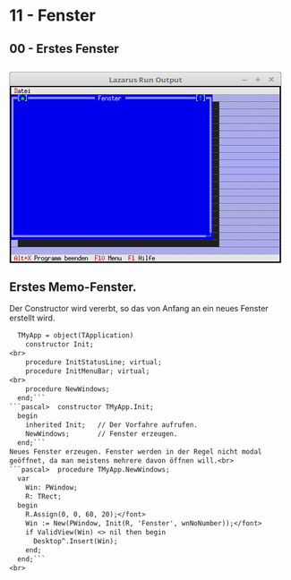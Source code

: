 # 11 - Fenster
## 00 - Erstes Fenster
<img src="image.png" alt="Selfhtml"><br><br>
Erstes Memo-Fenster.<br>
---
Der Constructor wird vererbt, so das von Anfang an ein neues Fenster erstellt wird.<br>
```pascal>type
  TMyApp = object(TApplication)
    constructor Init;
<br>
    procedure InitStatusLine; virtual;
    procedure InitMenuBar; virtual;
<br>
    procedure NewWindows;
  end;```
```pascal>  constructor TMyApp.Init;
  begin
    inherited Init;   // Der Vorfahre aufrufen.
    NewWindows;       // Fenster erzeugen.
  end;```
Neues Fenster erzeugen. Fenster werden in der Regel nicht modal geöffnet, da man meistens mehrere davon öffnen will.<br>
```pascal>  procedure TMyApp.NewWindows;
  var
    Win: PWindow;
    R: TRect;
  begin
    R.Assign(0, 0, 60, 20);</font>
    Win := New(PWindow, Init(R, 'Fenster', wnNoNumber));</font>
    if ValidView(Win) <> nil then begin
      Desktop^.Insert(Win);
    end;
  end;```
<br>
